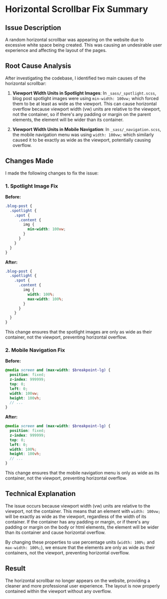 # Horizontal Scrollbar Fix Summary

## Issue Description

A random horizontal scrollbar was appearing on the website due to excessive white space being created. This was causing an undesirable user experience and affecting the layout of the pages.

## Root Cause Analysis

After investigating the codebase, I identified two main causes of the horizontal scrollbar:

1. **Viewport Width Units in Spotlight Images**: In `_sass/_spotlight.scss`, blog post spotlight images were using `min-width: 100vw;` which forced them to be at least as wide as the viewport. This can cause horizontal overflow because viewport width (vw) units are relative to the viewport, not the container, so if there's any padding or margin on the parent elements, the element will be wider than its container.

2. **Viewport Width Units in Mobile Navigation**: In `_sass/_navigation.scss`, the mobile navigation menu was using `width: 100vw;` which similarly caused it to be exactly as wide as the viewport, potentially causing overflow.

## Changes Made

I made the following changes to fix the issue:

### 1. Spotlight Image Fix

**Before:**
```scss
.blog-post {
  .spotlight {
    .spot {
      .content {
        img {
          min-width: 100vw;
        }
      }
    }
  }
}
```

**After:**
```scss
.blog-post {
  .spotlight {
    .spot {
      .content {
        img {
          width: 100%;
          max-width: 100%;
        }
      }
    }
  }
}
```

This change ensures that the spotlight images are only as wide as their container, not the viewport, preventing horizontal overflow.

### 2. Mobile Navigation Fix

**Before:**
```scss
@media screen and (max-width: $breakpoint-lg) {
  position: fixed;
  z-index: 999999;
  top: 0;
  left: 0;
  width: 100vw;
  height: 100vh;
  // ...
}
```

**After:**
```scss
@media screen and (max-width: $breakpoint-lg) {
  position: fixed;
  z-index: 999999;
  top: 0;
  left: 0;
  width: 100%;
  height: 100vh;
  // ...
}
```

This change ensures that the mobile navigation menu is only as wide as its container, not the viewport, preventing horizontal overflow.

## Technical Explanation

The issue occurs because viewport width (vw) units are relative to the viewport, not the container. This means that an element with `width: 100vw;` will be exactly as wide as the viewport, regardless of the width of its container. If the container has any padding or margin, or if there's any padding or margin on the body or html elements, the element will be wider than its container and cause horizontal overflow.

By changing these properties to use percentage units (`width: 100%;` and `max-width: 100%;`), we ensure that the elements are only as wide as their containers, not the viewport, preventing horizontal overflow.

## Result

The horizontal scrollbar no longer appears on the website, providing a cleaner and more professional user experience. The layout is now properly contained within the viewport without any overflow.